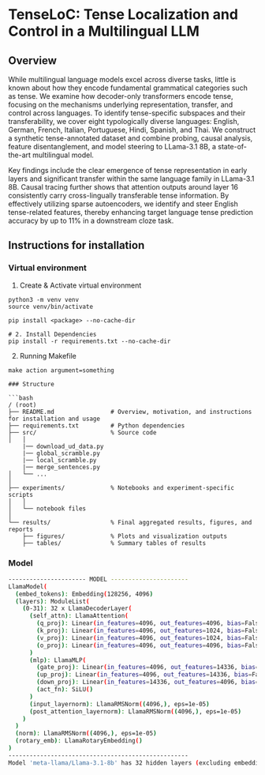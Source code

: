 # TenseLoC: Tense Localization and Control in a Multilingual LLM

## Overview

While multilingual language models excel across diverse tasks, little is known about how they encode fundamental grammatical categories such as tense. We examine how decoder-only transformers encode tense, focusing on the mechanisms underlying representation, transfer, and control across languages. To identify tense-specific subspaces and their transferability, we cover eight typologically diverse languages: English, German, French, Italian, Portuguese, Hindi, Spanish, and Thai. We construct a synthetic tense-annotated dataset and combine probing, causal analysis, feature disentanglement, and model steering to LLama-3.1 8B, a state-of-the-art multilingual model.

Key findings include the clear emergence of tense representation in early layers and significant transfer within the same language family in LLama-3.1 8B. Causal tracing further shows that attention outputs around layer 16 consistently carry cross-lingually transferable tense information. By effectively utilizing sparse autoencoders, we identify and steer English tense-related features, thereby enhancing target language tense prediction accuracy by up to 11\% in a downstream cloze task.

## Instructions for installation

### Virtual environment

1. Create & Activate virtual environment
```shell
python3 -m venv venv
source venv/bin/activate

pip install <package> --no-cache-dir

# 2. Install Dependencies
pip install -r requirements.txt --no-cache-dir
```

2. Running Makefile
```shell
make action argument=something

### Structure

```bash
/ (root)
├── README.md                # Overview, motivation, and instructions for installation and usage
├── requirements.txt         # Python dependencies
├── src/                     % Source code
│   │
    |── download_ud_data.py
    |── global_scramble.py
    |── local_scramble.py
    |── merge_sentences.py 
│   └── ...           
│
├── experiments/             % Notebooks and experiment-specific scripts
│   │
│   └── notebook files
│
└── results/                 % Final aggregated results, figures, and reports
    ├── figures/             % Plots and visualization outputs
    ├── tables/              % Summary tables of results
```

### Model

```bash
---------------------- MODEL ----------------------
LlamaModel(
  (embed_tokens): Embedding(128256, 4096)                                           # <= Embedding layer
  (layers): ModuleList(
    (0-31): 32 x LlamaDecoderLayer(
      (self_attn): LlamaAttention(
        (q_proj): Linear(in_features=4096, out_features=4096, bias=False)
        (k_proj): Linear(in_features=4096, out_features=1024, bias=False)
        (v_proj): Linear(in_features=4096, out_features=1024, bias=False)
        (o_proj): Linear(in_features=4096, out_features=4096, bias=False)
      )
      (mlp): LlamaMLP(
        (gate_proj): Linear(in_features=4096, out_features=14336, bias=False)
        (up_proj): Linear(in_features=4096, out_features=14336, bias=False)
        (down_proj): Linear(in_features=14336, out_features=4096, bias=False)
        (act_fn): SiLU()
      )
      (input_layernorm): LlamaRMSNorm((4096,), eps=1e-05)
      (post_attention_layernorm): LlamaRMSNorm((4096,), eps=1e-05)
    )
  )
  (norm): LlamaRMSNorm((4096,), eps=1e-05)
  (rotary_emb): LlamaRotaryEmbedding()
)
---------------------------------------------------
Model 'meta-llama/Llama-3.1-8b' has 32 hidden layers (excluding embeddings layer).
```
